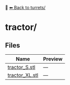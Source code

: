 📁 [⬅ Back to turrets/](../README.md)

# tractor/

## Files

| Name | Preview |
|------|---------|
| [tractor_S.stl](./tractor_S.stl) | — |
| [tractor_XL.stl](./tractor_XL.stl) | — |